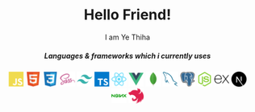 
<div align="center">
  <h1>Hello Friend!</h1>

  I am Ye Thiha
</div>

<h5 align="center">Languages & frameworks which i currently uses</h5>

<div align="center">
   <img width="30em" src="https://raw.githubusercontent.com/devicons/devicon/master/icons/javascript/javascript-plain.svg" />
   <img width="30em" src="https://raw.githubusercontent.com/devicons/devicon/master/icons/html5/html5-original.svg" />
   <img width="30em" src="https://raw.githubusercontent.com/devicons/devicon/master/icons/css3/css3-original.svg" />
   <img width="30em" src="https://raw.githubusercontent.com/devicons/devicon/master/icons/sass/sass-original.svg" />
   <img width="30em" src="https://raw.githubusercontent.com/devicons/devicon/master/icons/tailwindcss/tailwindcss-plain.svg" />
   <img width="30em" src="https://raw.githubusercontent.com/devicons/devicon/master/icons/typescript/typescript-plain.svg" />
   <img width="30em" src="https://raw.githubusercontent.com/devicons/devicon/master/icons/react/react-original.svg" />
   <img width="30em" src="https://raw.githubusercontent.com/devicons/devicon/master/icons/vuejs/vuejs-original.svg" />
   <img width="30em" src="https://raw.githubusercontent.com/devicons/devicon/master/icons/mongodb/mongodb-original.svg" />
   <img width="30em" src="https://raw.githubusercontent.com/devicons/devicon/master/icons/mysql/mysql-original.svg" />
   <img width="30em" src="https://raw.githubusercontent.com/devicons/devicon/master/icons/postgresql/postgresql-original.svg" />
   <img width="30em" src="https://raw.githubusercontent.com/devicons/devicon/master/icons/nodejs/nodejs-original.svg" />
   <img width="30em" src="https://raw.githubusercontent.com/devicons/devicon/master/icons/express/express-original.svg" />
   <img width="30em" src="https://raw.githubusercontent.com/devicons/devicon/master/icons/nextjs/nextjs-original.svg" />
  <img width="30em" src="https://raw.githubusercontent.com/devicons/devicon/master/icons/nginx/nginx-original.svg" />
  <img width="30em" src="https://raw.githubusercontent.com/devicons/devicon/master/icons/nestjs/nestjs-plain.svg" />
</div>





<!--
**MightyCryptowall/MightyCryptowall** is a ✨ _special_ ✨ repository because its `README.md` (this file) appears on your GitHub profile.

Here are some ideas to get you started:

- 🔭 I’m currently working on ...
- 🌱 I’m currently learning ...
- 👯 I’m looking to collaborate on ...
- 🤔 I’m looking for help with ...
- 💬 Ask me about ...
- 📫 How to reach me: ...
- 😄 Pronouns: ...
- ⚡ Fun fact: ...
-->
